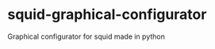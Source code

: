 squid-graphical-configurator
============================

Graphical configurator for squid made in python
